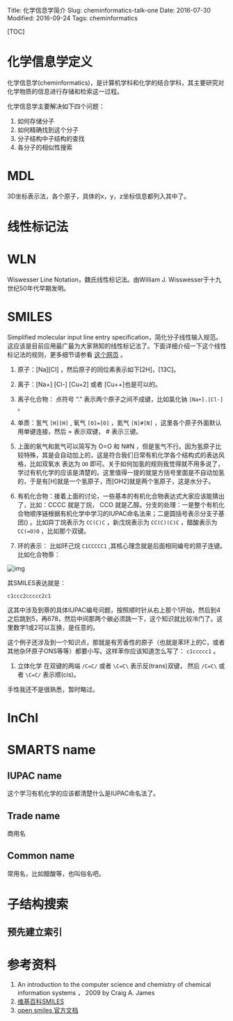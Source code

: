 Title: 化学信息学简介
Slug: cheminformatics-talk-one
Date: 2016-07-30
Modified: 2016-09-24
Tags:  cheminformatics


[TOC]


# 化学信息学定义

化学信息学(cheminformatics)，是计算机学科和化学的结合学科，其主要研究对化学物质的信息进行存储和检索这一过程。

化学信息学主要解决如下四个问题：

1.  如何存储分子
2.  如何精确找到这个分子
3.  分子结构中子结构的查找
4.  各分子的相似性搜索

# MDL

3D坐标表示法，各个原子，具体的x，y，z坐标信息都列入其中了。

# 线性标记法

# WLN

Wiswesser Line Notation，魏氏线性标记法。由William J. Wisswesser于十九世纪50年代早期发明。

# SMILES

Simplified molecular input line entry specification，简化分子线性输入规范。这应该是目前应用最广最为大家熟知的线性标记法了。下面详细介绍一下这个线性标记法的规则，更多细节请参看 [这个网页](http://www.opensmiles.org/spec/open-smiles-3-input.html) 。

1.  原子：[Na][Cl] ，然后原子的同位素表示如下[2H]，[13C]。
2.  离子：[Na+] [Cl-] [Cu+2] 或者 [Cu++]也是可以的。
3.  离子化合物： 点符号 “.” 表示两个原子之间不成键，比如氯化钠 `[Na+].[Cl-]` 。
4.  单质：氢气 `[H][H]` , 氧气  `[O]=[O]` ，氮气 `[N]#[N]` ，这里各个原子外面默认用单键连接，然后 = 表示双键， # 表示三键。
5.  上面的氧气和氮气可以简写为 O=O 和 N#N ，但是氢气不行。因为氢原子比较特殊，其是会自动加上的，这是符合我们日常有机化学各个结构式的表达风格，比如双氧水 表达为 `OO` 即可。关于如何加氢的规则我觉得就不用多说了，学过有机化学的应该是清楚的。这里值得一提的就是方括号里面是不自动加氢的，于是有[H]就是一个氢原子，而[OH2]就是两个氢原子，这是水分子。
6.  有机化合物：接着上面的讨论，一些基本的有机化合物表达式大家应该能猜出了，比如：CCCC 就是丁烷， CCO 就是乙醇。分支的处理：一是整个有机化合物顺序链根据有机化学中学习的IUPAC命名法来；二是圆括号表示分支子基团() 。比如异丁烷表示为 `CC(C)C` ，新戊烷表示为 `CC(C)(C)C` ，醋酸表示为 `CC(=O)O` ，比如那个双键。

7.  环的表示： 比如环己烷 `C1CCCCC1` ,其核心理念就是后面相同编号的原子连键。比如化合物萘：

![img]({filename}/images/chemistry/Naphthalene.png)

其SMILES表达就是：

    c1ccc2ccccc2c1

这其中涉及到萘的具体IUPAC编号问题，按照顺时针从右上那个1开始，然后到4之后跳到5，再678，然后中间那两个碳必须跳一下，这个知识就比较冷门了。这里数字1或2可以互换，是任意的。

这个例子还涉及到一个知识点，那就是有芳香性的原子（也就是苯环上的C，或者其他杂环原子ONS等等）都要小写。这样苯你应该知道怎么写了： `c1ccccc1` 。

1.  立体化学 在双键的两端 `/C=C/` 或者 `\C=C\` 表示反(trans)双键， 然后 `/C=C\` 或者 `\C=C/` 表示顺(cis)。

手性我还不是很熟悉，暂时略过。

# InChI

# SMARTS name

## IUPAC name

这个学习有机化学的应该都清楚什么是IUPAC命名法了。

## Trade name

商用名

## Common name

常用名，比如醋酸等，也叫俗名吧。

# 子结构搜索

## 预先建立索引

# 参考资料

1.  An introduction to the computer science and chemistry of chemical information systems ， 2009 by Craig A. James
2.  [维基百科SMILES](http://zh.wikipedia.org/zh/%E7%AE%80%E5%8C%96%E5%88%86%E5%AD%90%E7%BA%BF%E6%80%A7%E8%BE%93%E5%85%A5%E8%A7%84%E8%8C%83)
3.  [open smiles 官方文档](http://www.opensmiles.org/spec/open-smiles.html)
